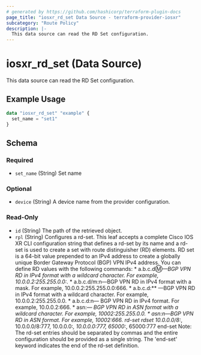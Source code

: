 ```yaml
---
# generated by https://github.com/hashicorp/terraform-plugin-docs
page_title: "iosxr_rd_set Data Source - terraform-provider-iosxr"
subcategory: "Route Policy"
description: |-
  This data source can read the RD Set configuration.
---
```


# iosxr_rd_set (Data Source)

This data source can read the RD Set configuration.

## Example Usage

```terraform
data "iosxr_rd_set" "example" {
  set_name = "set1"
}
```

<!-- schema generated by tfplugindocs -->
## Schema

### Required

- `set_name` (String) Set name

### Optional

- `device` (String) A device name from the provider configuration.

### Read-Only

- `id` (String) The path of the retrieved object.
- `rpl` (String) Configures a rd-set. This leaf accepts a complete Cisco IOS XR CLI configuration string that defines a rd-set by its name and a rd-set is used to create a set with route distinguisher (RD) elements. RD set is a 64-bit value prepended to an IPv4 address to create a globally unique Border Gateway Protocol (BGP) VPN IPv4 address. You can define RD values with the following commands:  * a.b.c.d:m:*—BGP VPN RD in IPv4 format with a wildcard character. For example, 10.0.0.2:255.255.0.0:*. * a.b.c.d/m:n—BGP VPN RD in IPv4 format with a mask. For example, 10.0.0.2:255.255.0.0:666. * a.b.c.d:** —BGP VPN RD in IPv4 format with a wildcard character. For example, 10.0.0.2:255.255.0.0. * a.b.c.d:n— BGP VPN RD in IPv4 format. For example, 10.0.0.2:666. * asn:*— BGP VPN RD in ASN format with a wildcard character. For example, 10002:255.255.0.0. * asn:n—BGP VPN RD in ASN format. For example, 10002:666.  rd-set rdset 10.0.0.0/8:*, 10.0.0.0/8:777, 10.0.0.0:*, 10.0.0.0:777, 65000:*, 65000:777 end-set  Note: The rd-set entries should be separated by commas and the entire configuration should be provided as a single string. The 'end-set' keyword indicates the end of the rd-set  definition.

